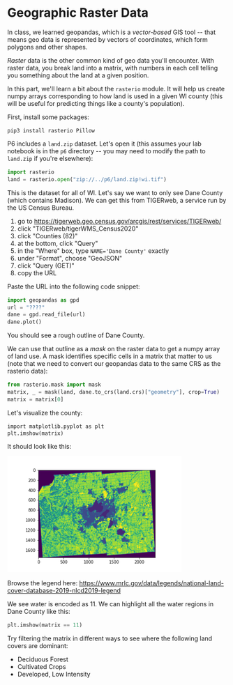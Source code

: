 # Geographic Raster Data

In class, we learned geopandas, which is a *vector-based* GIS tool --
that means geo data is represented by vectors of coordinates, which
form polygons and other shapes.

*Raster* data is the other common kind of geo data you'll encounter.
 With raster data, you break land into a matrix, with numbers in each
 cell telling you something about the land at a given position.

In this part, we'll learn a bit about the `rasterio` module.  It will
help us create numpy arrays corresponding to how land is used in a
given WI county (this will be useful for predicting things like a
county's population).

First, install some packages:

```
pip3 install rasterio Pillow
```

P6 includes a `land.zip` dataset.  Let's open it (this assumes
your lab notebook is in the `p6` directory -- you may need to modify the path to
`land.zip` if you're elsewhere):

```python
import rasterio
land = rasterio.open("zip://../p6/land.zip!wi.tif")
```

This is the dataset for all of WI.  Let's say we want to only see Dane
County (which contains Madison).  We can get this from TIGERweb, a
service run by the US Census Bureau.

1. go to https://tigerweb.geo.census.gov/arcgis/rest/services/TIGERweb/
2. click "TIGERweb/tigerWMS_Census2020"
3. click "Counties (82)"
4. at the bottom, click "Query"
5. in the "Where" box, type `NAME='Dane County'` exactly
6. under "Format", choose "GeoJSON"
7. click "Query (GET)"
8. copy the URL

Paste the URL into the following code snippet:

```python
import geopandas as gpd
url = "????"
dane = gpd.read_file(url)
dane.plot()
```

You should see a rough outline of Dane County.

We can use that outline as a *mask* on the raster data to get a numpy
array of land use.  A mask identifies specific cells in a matrix that
matter to us (note that we need to convert our geopandas data to the
same CRS as the rasterio data):

```python
from rasterio.mask import mask
matrix, _ = mask(land, dane.to_crs(land.crs)["geometry"], crop=True)
matrix = matrix[0]
```

Let's visualize the county:

```
import matplotlib.pyplot as plt
plt.imshow(matrix)
```

It should look like this:

<img src="dane.png" width=400>

Browse the legend here: https://www.mrlc.gov/data/legends/national-land-cover-database-2019-nlcd2019-legend

We see water is encoded as 11.  We can highlight all the water regions in Dane County like this:

```python
plt.imshow(matrix == 11)
```

Try filtering the matrix in different ways to see where the following land covers are dominant:

* Deciduous Forest
* Cultivated Crops
* Developed, Low Intensity
